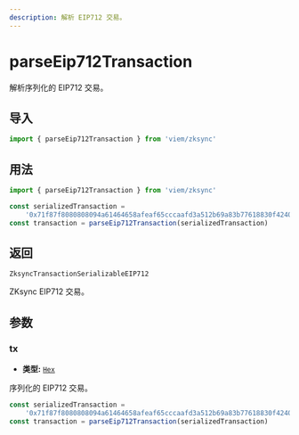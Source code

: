 ```yaml
---
description: 解析 EIP712 交易。
---
```


# parseEip712Transaction

解析序列化的 EIP712 交易。

## 导入

```ts
import { parseEip712Transaction } from 'viem/zksync'
```

## 用法

```ts
import { parseEip712Transaction } from 'viem/zksync'

const serializedTransaction =
    '0x71f87f8080808094a61464658afeaf65cccaafd3a512b69a83b77618830f42408001a073a20167b8d23b610b058c05368174495adf7da3a4ed4a57eb6dbdeb1fafc24aa02f87530d663a0d061f69bb564d2c6fb46ae5ae776bbd4bd2a2a4478b9cd1b42a82010e9436615cf349d7f6344891b1e7ca7c72883f5dc04982c350c080c0'
const transaction = parseEip712Transaction(serializedTransaction)
```

## 返回

`ZksyncTransactionSerializableEIP712`

ZKsync EIP712 交易。

## 参数

### tx

- **类型:** [`Hex`](/docs/glossary/types#hex)

序列化的 EIP712 交易。

```ts
const serializedTransaction =
    '0x71f87f8080808094a61464658afeaf65cccaafd3a512b69a83b77618830f42408001a073a20167b8d23b610b058c05368174495adf7da3a4ed4a57eb6dbdeb1fafc24aa02f87530d663a0d061f69bb564d2c6fb46ae5ae776bbd4bd2a2a4478b9cd1b42a82010e9436615cf349d7f6344891b1e7ca7c72883f5dc04982c350c080c0'
const transaction = parseEip712Transaction(serializedTransaction)
```